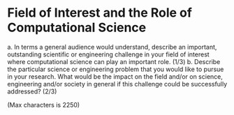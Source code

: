 # Field of Interest and the Role of Computational Science

a. In terms a general audience would understand, describe an important, outstanding scientific or engineering challenge in your field of interest where computational science can play an important role.
(1/3)
b. Describe the particular science or engineering problem that you would like to pursue in your research.
What would be the impact on the field and/or on science, engineering and/or society in general if this challenge could be successfully addressed?
(2/3)

(Max characters is 2250)

